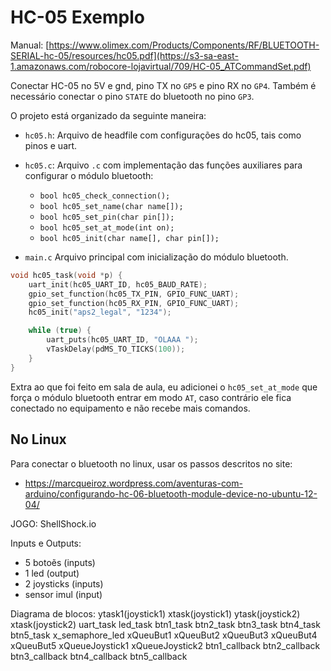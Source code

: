 # HC-05 Exemplo

Manual: [https://www.olimex.com/Products/Components/RF/BLUETOOTH-SERIAL-hc-05/resources/hc05.pdf](https://s3-sa-east-1.amazonaws.com/robocore-lojavirtual/709/HC-05_ATCommandSet.pdf)

Conectar HC-05 no 5V e gnd, pino TX no `GP5` e pino RX no `GP4`. Também é necessário conectar o pino `STATE` do bluetooth no pino `GP3`.

O projeto está organizado da seguinte maneira:

- `hc05.h`: Arquivo de headfile com configurações do hc05, tais como pinos e uart.
- `hc05.c`: Arquivo `.c` com implementação das funções auxiliares para configurar o módulo bluetooth:
    - `bool hc05_check_connection();`
    - `bool hc05_set_name(char name[]);`
    - `bool hc05_set_pin(char pin[]);`
    - `bool hc05_set_at_mode(int on);`
    - `bool hc05_init(char name[], char pin[]);`

- `main.c` Arquivo principal com inicialização do módulo bluetooth.

```c
void hc05_task(void *p) {
    uart_init(hc05_UART_ID, hc05_BAUD_RATE);
    gpio_set_function(hc05_TX_PIN, GPIO_FUNC_UART);
    gpio_set_function(hc05_RX_PIN, GPIO_FUNC_UART);
    hc05_init("aps2_legal", "1234");

    while (true) {
        uart_puts(hc05_UART_ID, "OLAAA ");
        vTaskDelay(pdMS_TO_TICKS(100));
    }
}
```

Extra ao que foi feito em sala de aula, eu adicionei o `hc05_set_at_mode` que força o módulo bluetooth entrar em modo `AT`, caso contrário ele fica 
conectado no equipamento e não recebe mais comandos.

## No Linux

Para conectar o bluetooth no linux, usar os passos descritos no site:

- https://marcqueiroz.wordpress.com/aventuras-com-arduino/configurando-hc-06-bluetooth-module-device-no-ubuntu-12-04/

JOGO:
ShellShock.io

Inputs e Outputs:
- 5 botoẽs (inputs)
- 1 led (output)
- 2 joysticks (inputs)
- sensor imul (input)

Diagrama de blocos:
ytask1(joystick1)
xtask(joystick1)
ytask(joystick2)
xtask(joystick2)
uart_task
led_task
btn1_task
btn2_task
btn3_task
btn4_task
btn5_task
x_semaphore_led
xQueuBut1
xQueuBut2
xQueuBut3
xQueuBut4
xQueuBut5
xQueueJoystick1
xQueueJoystick2
btn1_callback
btn2_callback
btn3_callback
btn4_callback
btn5_callback